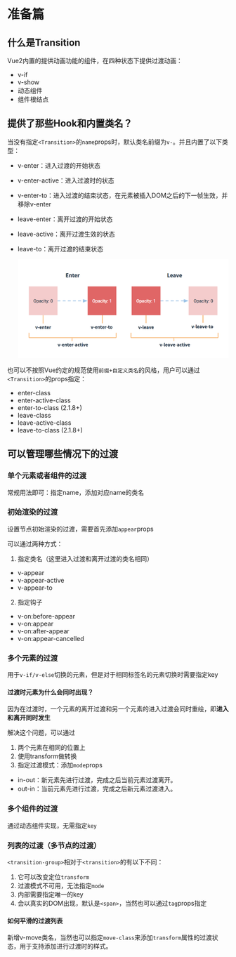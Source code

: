 # 准备篇

## 什么是Transition

Vue2内置的提供动画功能的组件，在四种状态下提供过渡动画：

- v-if
- v-show
- 动态组件
- 组件根结点

## 提供了那些Hook和内置类名？

当没有指定`<Transition>`的`name`props时，默认类名前缀为`v-`。并且内置了以下类型：

- v-enter：进入过渡的开始状态
- v-enter-active：进入过渡时的状态
- v-enter-to：进入过渡的结束状态，在元素被插入DOM之后的下一帧生效，并移除v-enter
- leave-enter：离开过渡的开始状态
- leave-active：离开过渡生效的状态
- leave-to：离开过渡的结束状态

  ![img.png](/imgs/animation/vue-transition.png)

也可以不按照Vue约定的规范使用`前缀+自定义类名`的风格，用户可以通过`<Transition>`的props指定：

- enter-class
- enter-active-class
- enter-to-class (2.1.8+)
- leave-class
- leave-active-class
- leave-to-class (2.1.8+)

## 可以管理哪些情况下的过渡

### 单个元素或者组件的过渡

常规用法即可：指定name，添加对应name的类名

### 初始渲染的过渡

设置节点初始渲染的过渡，需要首先添加`appear`props

可以通过两种方式：

1. 指定类名（这里进入过渡和离开过渡的类名相同）

- v-appear
- v-appear-active
- v-appear-to

2. 指定钩子

- v-on:before-appear
- v-on:appear
- v-on:after-appear
- v-on:appear-cancelled

### 多个元素的过渡

用于`v-if/v-else`切换的元素，但是对于相同标签名的元素切换时需要指定key

#### 过渡时元素为什么会同时出现？

因为在过渡时，一个元素的离开过渡和另一个元素的进入过渡会同时重绘，即**进入和离开同时发生**

解决这个问题，可以通过

1. 两个元素在相同的位置上
2. 使用transform做转换
3. 指定过渡模式：添加`mode`props


- in-out：新元素先进行过渡，完成之后当前元素过渡离开。
- out-in：当前元素先进行过渡，完成之后新元素过渡进入。

### 多个组件的过渡

通过动态组件实现，无需指定`key`

### 列表的过渡（多节点的过渡）

`<transition-group>`相对于`<transition>`的有以下不同：

1. 它可以改变定位`transform`
2. 过渡模式不可用，无法指定`mode`
3. 内部需要指定唯一的key
4. 会以真实的DOM出现，默认是`<span>`，当然也可以通过`tag`props指定

#### 如何平滑的过渡列表

新增v-move类名，当然也可以指定`move-class`来添加`transform`属性的过渡状态，用于支持添加进行过渡时的样式。



